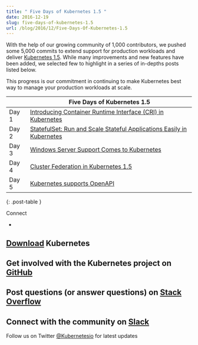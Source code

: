 ```yaml
---
title: " Five Days of Kubernetes 1.5 "
date: 2016-12-19
slug: five-days-of-kubernetes-1.5
url: /blog/2016/12/Five-Days-Of-Kubernetes-1.5
---
```

With the help of our growing community of 1,000 contributors, we pushed some 5,000 commits to extend support for production workloads and deliver [Kubernetes 1.5](http://blog.kubernetes.io/2016/12/kubernetes-1.5-supporting-production-workloads.html). While many improvements and new features have been added, we selected few to highlight in a series of in-depths posts listed below.&nbsp;  

This progress is our commitment in continuing to make Kubernetes best way to manage your production workloads at scale.  

| | Five Days of Kubernetes 1.5 |
|--|--|
| Day 1 |  [Introducing Container Runtime Interface (CRI) in Kubernetes](http://blog.kubernetes.io/2016/12/container-runtime-interface-cri-in-kubernetes.html) |
| Day 2 |  [StatefulSet: Run and Scale Stateful Applications Easily in Kubernetes](http://blog.kubernetes.io/2016/12/statefulset-run-scale-stateful-applications-in-kubernetes.html) |
| Day 3 |  [Windows Server Support Comes to Kubernetes](http://blog.kubernetes.io/2016/12/windows-server-support-kubernetes.html) |
| Day 4 |  [Cluster Federation in Kubernetes 1.5](http://blog.kubernetes.io/2016/12/cluster-federation-in-kubernetes-1.5.html)  |
| Day 5 |  [Kubernetes supports OpenAPI](http://blog.kubernetes.io/2016/12/kubernetes-supports-openapi.html) |
{: .post-table }


Connect


-
[Download](http://get.k8s.io/) Kubernetes
-
Get involved with the Kubernetes project on [GitHub](https://github.com/kubernetes/kubernetes)
-
Post questions (or answer questions) on [Stack Overflow](http://stackoverflow.com/questions/tagged/kubernetes)
-
Connect with the community on [Slack](http://slack.k8s.io/)
-
Follow us on Twitter [@Kubernetesio](https://twitter.com/kubernetesio) for latest updates
